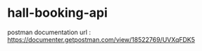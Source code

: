 # hall-booking-api

postman documentation url : https://documenter.getpostman.com/view/18522769/UVXqFDK5
